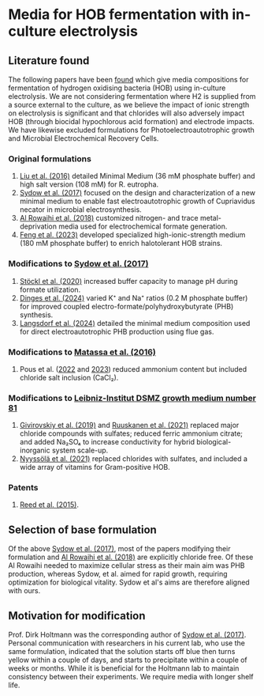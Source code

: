 # Media for HOB fermentation with in-culture electrolysis
## Literature found
The following papers have been [found](../Literature/README.md) which give media compositions for fermentation of hydrogen oxidising bacteria (HOB) using in-culture electrolysis.  We are not considering fermentation where H2 is supplied from a source external to the culture, as we believe the impact of ionic strength on electrolysis is significant and that chlorides will also adversely impact HOB (through biocidal hypochlorous acid formation) and electrode impacts.  We have likewise excluded formulations for Photoelectroautotrophic growth and Microbial Electrochemical Recovery Cells.

### Original formulations
1. [Liu et al. (2016)](https://doi.org/10.1126/science.aaf5039) detailed Minimal Medium (36 mM phosphate buffer) and high salt version (108 mM) for R. eutropha.
2. [Sydow et al. (2017)](https://doi.org/10.1002/elsc.201600252) focused on the design and characterization of a new minimal medium to enable fast electroautotrophic growth of Cupriavidus necator in microbial electrosynthesis.
3. [Al Rowaihi et al. (2018)](https://doi.org/10.1371/journal.pone.0196079) customized nitrogen- and trace metal-deprivation media used for electrochemical formate generation.
4. [Feng et al. (2023)](https://doi.org/10.3389/fmicb.2023.1254451) developed specialized high-ionic-strength medium (180 mM phosphate buffer) to enrich halotolerant HOB strains.

### Modifications to [Sydow et al. (2017)](https://doi.org/10.1002/elsc.201600252)
1. [Stöckl et al. (2020)](https://doi.org/10.1002/cssc.202001235) increased buffer capacity to manage pH during formate utilization.
2. [Dinges et al. (2024)](https://doi.org/10.1002/cssc.202301721) varied K⁺ and Na⁺ ratios (0.2 M phosphate buffer) for improved coupled electro-formate/polyhydroxybutyrate (PHB) synthesis.
3. [Langsdorf et al. (2024)](https://doi.org/10.1016/j.jcou.2024.102800) detailed the minimal medium composition used for direct electroautotrophic PHB production using flue gas.

### Modifications to [Matassa et al. (2016)](https://doi.org/10.1111/1751-7915.12369)
1. Pous et al. ([2022](http://doi.org/10.1016/j.biteb.2022.101010) and [2023](http://doi.org/10.1016/j.jece.2023.111550)) reduced ammonium content but included chloride salt inclusion (CaCl₂).

### Modifications to [Leibniz-Institut DSMZ growth medium number 81](https://www.dsmz.de/microorganisms/medium/pdf/DSMZ_Medium81.pdf)
1. [Givirovskiy et al. (2019)](https://doi.org/10.3390/en12101904) and [Ruuskanen et al. (2021)](https://doi.org/10.1016/j.jclepro.2020.123423) replaced major chloride compounds with sulfates; reduced ferric ammonium citrate; and added Na₂SO₄ to increase conductivity for hybrid biological-inorganic system scale-up.
2. [Nyyssölä et al. (2021)](https://doi.org/10.1021/acsfoodscitech.0c00129) replaced chlorides with sulfates, and included a wide array of vitamins for Gram-positive HOB.

### Patents
1. [Reed et al. (2015)](https://worldwide.espacenet.com/publicationDetails/biblio?FT=D&date=20150721&DB=&locale=&CC=US&NR=9085785B2&KC=B2&ND=1).

## Selection of base formulation
Of the above [Sydow et al. (2017)](https://doi.org/10.1002/elsc.201600252), most of the papers modifying their formulation and [Al Rowaihi et al. (2018)](https://doi.org/10.1371/journal.pone.0196079) are explicitly chloride free.  Of these Al Rowaihi needed to maximize cellular stress as their main aim was PHB production, whereas Sydow, et al. aimed for rapid growth, requiring optimization for biological vitality.  Sydow et al's aims are therefore aligned with ours.

## Motivation for modification 
Prof. Dirk Holtmann was the corresponding author of [Sydow et al. (2017)](https://doi.org/10.1002/elsc.201600252). Personal communication with researchers in his current lab, who use the same formulation, indicated that the solution starts off blue then turns yellow within a couple of days, and starts to precipitate within a couple of weeks or months.  While it is beneficial for the Holtmann lab to maintain consistency between their experiments.  We require media with longer shelf life.
